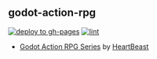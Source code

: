 ## godot-action-rpg

[![deploy to gh-pages](https://github.com/sh-cho/godot-action-rpg/actions/workflows/deploy-web.yml/badge.svg)](https://github.com/sh-cho/godot-action-rpg/actions/workflows/deploy-web.yml)
[![lint](https://github.com/sh-cho/godot-action-rpg/actions/workflows/lint.yml/badge.svg)](https://github.com/sh-cho/godot-action-rpg/actions/workflows/lint.yml)

- [Godot Action RPG Series](https://www.youtube.com/playlist?list=PL9FzW-m48fn2SlrW0KoLT4n5egNdX-W9a) by [HeartBeast](https://www.youtube.com/c/uheartbeast)
